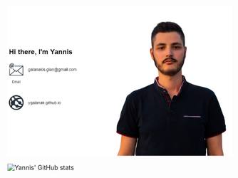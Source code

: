 [![Yannis](yannis.jpg)](https://ygalanak.github.io)

![Yannis' GitHub stats](https://github-readme-stats.vercel.app/api?username=ygalanak&show_icons=true&theme=default&count_private=true&hide=stars,prs)
